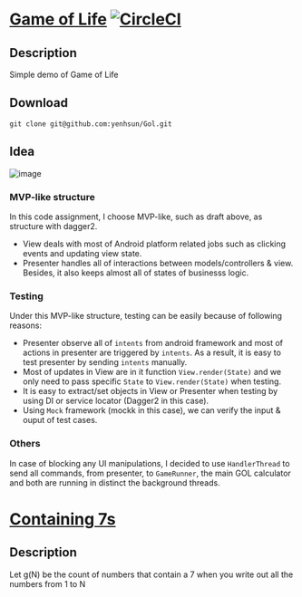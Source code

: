 # [Game of Life] [![CircleCI](https://circleci.com/gh/yenhsun/Gol.svg?style=svg)](https://circleci.com/gh/yenhsun/Gol)


## Description

Simple demo of Game of Life

## Download
```
git clone git@github.com:yenhsun/Gol.git
```

## Idea
![image](https://github.com/yenhsun/Gol/blob/master/basic_design.jpg)

### MVP-like structure
In this code assignment, I choose MVP-like, such as draft above, as structure with dagger2. 

* View deals with most of Android platform related jobs such as clicking events and updating view state. 
* Presenter handles all of interactions between models/controllers & view. Besides, it also keeps almost all of states of businesss logic.

### Testing
Under this MVP-like structure, testing can be easily because of following reasons:

* Presenter observe all of `intents` from android framework and most of actions in presenter are triggered by `intents`. As a result, it is easy to test presenter by sending `intents` manually.
* Most of updates in View are in it function `View.render(State)` and we only need to pass specific `State` to `View.render(State)` when testing.
* It is easy to extract/set objects in View or Presenter when testing by using DI or service locator (Dagger2 in this case).
* Using `Mock` framework (mockk in this case), we can verify the input & ouput of test cases.

### Others

In case of blocking any UI manipulations, I decided to use `HandlerThread` to send all commands, from presenter, to `GameRunner`, the main GOL calculator and both are running in distinct the background threads.

# [Containing 7s]

## Description

Let g(N) be the count of numbers that contain a 7 when you write out all the numbers from 1 to N


[Game of Life]: https://en.wikipedia.org/wiki/Conway%27s_Game_of_Life

[Containing 7s]: https://github.com/yenhsun/Gol/tree/master/app/src/test/java/yhh/q1
